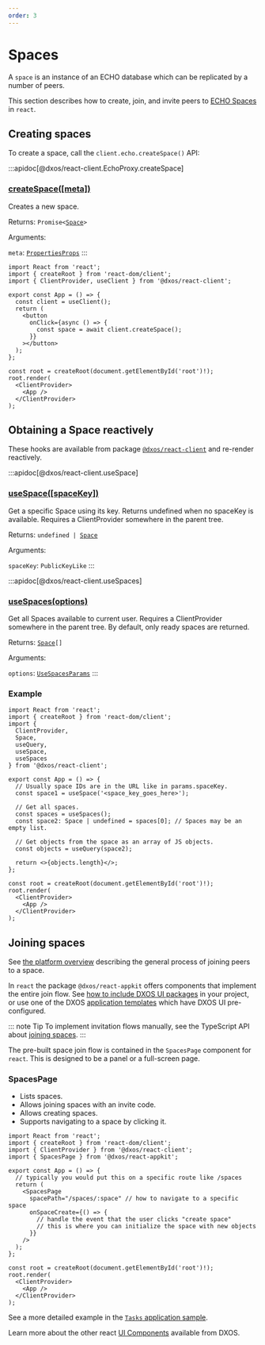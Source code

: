```yaml
---
order: 3
---
```


# Spaces

A `space` is an instance of an ECHO database which can be replicated by a number of peers.

This section describes how to create, join, and invite peers to [ECHO Spaces](../platform/#spaces) in `react`.

## Creating spaces

To create a space, call the `client.echo.createSpace()` API:

:::apidoc[@dxos/react-client.EchoProxy.createSpace]
### [createSpace(\[meta\])]()

Creates a new space.

Returns: <code>Promise<[Space](/api/@dxos/react-client/interfaces/Space)></code>

Arguments:

`meta`: <code>[PropertiesProps](/api/@dxos/react-client/types/PropertiesProps)</code>
:::

```tsx{10} file=./snippets/create-spaces.tsx#L5-
import React from 'react';
import { createRoot } from 'react-dom/client';
import { ClientProvider, useClient } from '@dxos/react-client';

export const App = () => {
  const client = useClient();
  return (
    <button
      onClick={async () => {
        const space = await client.createSpace();
      }}
    ></button>
  );
};

const root = createRoot(document.getElementById('root')!);
root.render(
  <ClientProvider>
    <App />
  </ClientProvider>
);
```

## Obtaining a Space reactively

These hooks are available from package [`@dxos/react-client`](https://www.npmjs.com/package/@dxos/react-client) and re-render reactively.

:::apidoc[@dxos/react-client.useSpace]
### [useSpace(\[spaceKey\])](https://github.com/dxos/dxos/blob/main/packages/sdk/react-client/src/echo/useSpaces.ts#L17)

Get a specific Space using its key. Returns undefined when no spaceKey is
available. Requires a ClientProvider somewhere in the parent tree.

Returns: <code>undefined | [Space](/api/@dxos/react-client/interfaces/Space)</code>

Arguments:

`spaceKey`: <code>PublicKeyLike</code>
:::

:::apidoc[@dxos/react-client.useSpaces]
### [useSpaces(options)](https://github.com/dxos/dxos/blob/main/packages/sdk/react-client/src/echo/useSpaces.ts#L35)

Get all Spaces available to current user.
Requires a ClientProvider somewhere in the parent tree.
By default, only ready spaces are returned.

Returns: <code>[Space](/api/@dxos/react-client/interfaces/Space)\[]</code>

Arguments:

`options`: <code>[UseSpacesParams](/api/@dxos/react-client/types/UseSpacesParams)</code>
:::

### Example

```tsx{13,16,20} file=./snippets/use-spaces.tsx#L5-
import React from 'react';
import { createRoot } from 'react-dom/client';
import {
  ClientProvider,
  Space,
  useQuery,
  useSpace,
  useSpaces
} from '@dxos/react-client';

export const App = () => {
  // Usually space IDs are in the URL like in params.spaceKey.
  const space1 = useSpace('<space_key_goes_here>');
  
  // Get all spaces.
  const spaces = useSpaces();
  const space2: Space | undefined = spaces[0]; // Spaces may be an empty list.
  
  // Get objects from the space as an array of JS objects.
  const objects = useQuery(space2);

  return <>{objects.length}</>;
};

const root = createRoot(document.getElementById('root')!);
root.render(
  <ClientProvider>
    <App />
  </ClientProvider>
);
```

## Joining spaces

See [the platform overview](../platform/#spaces) describing the general process of joining peers to a space.

In `react` the package `@dxos/react-appkit` offers components that implement the entire join flow. See [how to include DXOS UI packages]() in your project, or use one of the DXOS [application templates](../cli/app-templates) which have DXOS UI pre-configured.

::: note Tip
To implement invitation flows manually, see the TypeScript API about [joining spaces](../typescript/spaces#creating-an-invitation).
:::

The pre-built space join flow is contained in the `SpacesPage` component for `react`. This is designed to be a panel or a full-screen page.

### SpacesPage

*   Lists spaces.
*   Allows joining spaces with an invite code.
*   Allows creating spaces.
*   Supports navigating to a space by clicking it.

```tsx file=./snippets/spaces-flows.tsx#L5-
import React from 'react';
import { createRoot } from 'react-dom/client';
import { ClientProvider } from '@dxos/react-client';
import { SpacesPage } from '@dxos/react-appkit';

export const App = () => {
  // typically you would put this on a specific route like /spaces
  return (
    <SpacesPage
      spacePath="/spaces/:space" // how to navigate to a specific space
      onSpaceCreate={() => {
        // handle the event that the user clicks "create space"
        // this is where you can initialize the space with new objects
      }}
    />
  );
};

const root = createRoot(document.getElementById('root')!);
root.render(
  <ClientProvider>
    <App />
  </ClientProvider>
);
```

See a more detailed example in the [`Tasks` application sample](../samples#tasks).

Learn more about the other react [UI Components](./ui) available from DXOS.

